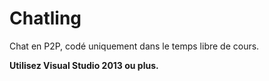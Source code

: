 # Chatling

Chat en P2P, codé uniquement dans le temps libre de cours.

**Utilisez Visual Studio 2013 ou plus.**
